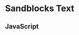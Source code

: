# Sandblocks Text

<script>
  import {Parser} from "src/client/tree-sitter.js"
  window.TreeSitter = Parser
  import md5 from "./external/md5.js"
  ""
</script>

<script>
  import  {setConfig} from "./model.js"

  var baseDir = lively.query(this, "lively-container").getDir()
  setConfig({baseURL: baseDir})

  await System.import(baseDir + "/main.js");

  var ui = await (
    <sb-extension-scope extensions="smalltalkBase base">
      <sb-editor text={`initialize

  true ifTrue: [2 + 2]`} language="smalltalk"></sb-editor>
    </sb-extension-scope>)
  ui 
</script>

## JavaScript

<script>
  var ui = await (
    <sb-extension-scope extensions="javascriptBase javascriptOutline javascriptWorkspace base identifierSuggestions editorConfig">
      <sb-editor text={`console.log(sbWatch(hello, 12398482))

function a() {
}`} language="javascript"></sb-editor>
    </sb-extension-scope>)
  ui 
</script>